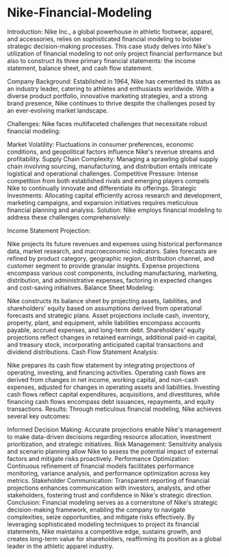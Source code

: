 # Nike-Financial-Modeling
Introduction:
Nike Inc., a global powerhouse in athletic footwear, apparel, and accessories, relies on sophisticated financial modeling to bolster strategic decision-making processes. This case study delves into Nike's utilization of financial modeling to not only project financial performance but also to construct its three primary financial statements: the income statement, balance sheet, and cash flow statement.

Company Background:
Established in 1964, Nike has cemented its status as an industry leader, catering to athletes and enthusiasts worldwide. With a diverse product portfolio, innovative marketing strategies, and a strong brand presence, Nike continues to thrive despite the challenges posed by an ever-evolving market landscape.

Challenges:
Nike faces multifaceted challenges that necessitate robust financial modeling:

Market Volatility: Fluctuations in consumer preferences, economic conditions, and geopolitical factors influence Nike's revenue streams and profitability.
Supply Chain Complexity: Managing a sprawling global supply chain involving sourcing, manufacturing, and distribution entails intricate logistical and operational challenges.
Competitive Pressure: Intense competition from both established rivals and emerging players compels Nike to continually innovate and differentiate its offerings.
Strategic Investments: Allocating capital efficiently across research and development, marketing campaigns, and expansion initiatives requires meticulous financial planning and analysis.
Solution:
Nike employs financial modeling to address these challenges comprehensively:

Income Statement Projection:

Nike projects its future revenues and expenses using historical performance data, market research, and macroeconomic indicators.
Sales forecasts are refined by product category, geographic region, distribution channel, and customer segment to provide granular insights.
Expense projections encompass various cost components, including manufacturing, marketing, distribution, and administrative expenses, factoring in expected changes and cost-saving initiatives.
Balance Sheet Modeling:

Nike constructs its balance sheet by projecting assets, liabilities, and shareholders' equity based on assumptions derived from operational forecasts and strategic plans.
Asset projections include cash, inventory, property, plant, and equipment, while liabilities encompass accounts payable, accrued expenses, and long-term debt.
Shareholders' equity projections reflect changes in retained earnings, additional paid-in capital, and treasury stock, incorporating anticipated capital transactions and dividend distributions.
Cash Flow Statement Analysis:

Nike prepares its cash flow statement by integrating projections of operating, investing, and financing activities.
Operating cash flows are derived from changes in net income, working capital, and non-cash expenses, adjusted for changes in operating assets and liabilities.
Investing cash flows reflect capital expenditures, acquisitions, and divestitures, while financing cash flows encompass debt issuances, repayments, and equity transactions.
Results:
Through meticulous financial modeling, Nike achieves several key outcomes:

Informed Decision Making: Accurate projections enable Nike's management to make data-driven decisions regarding resource allocation, investment prioritization, and strategic initiatives.
Risk Management: Sensitivity analysis and scenario planning allow Nike to assess the potential impact of external factors and mitigate risks proactively.
Performance Optimization: Continuous refinement of financial models facilitates performance monitoring, variance analysis, and performance optimization across key metrics.
Stakeholder Communication: Transparent reporting of financial projections enhances communication with investors, analysts, and other stakeholders, fostering trust and confidence in Nike's strategic direction.
Conclusion:
Financial modeling serves as a cornerstone of Nike's strategic decision-making framework, enabling the company to navigate complexities, seize opportunities, and mitigate risks effectively. By leveraging sophisticated modeling techniques to project its financial statements, Nike maintains a competitive edge, sustains growth, and creates long-term value for shareholders, reaffirming its position as a global leader in the athletic apparel industry.
